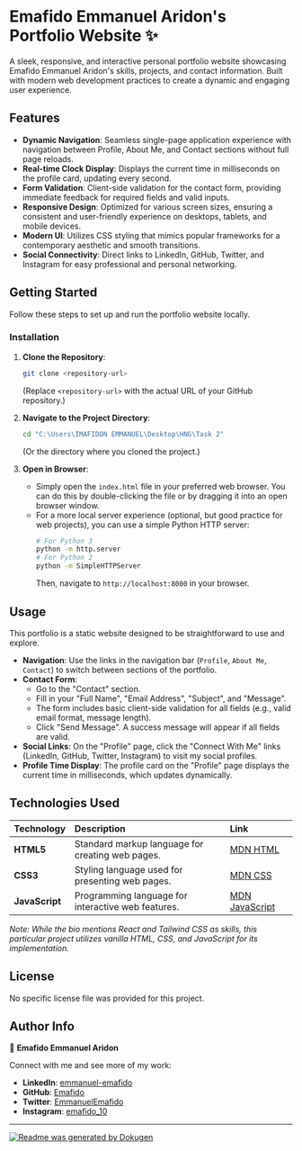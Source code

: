 # Emafido Emmanuel Aridon's Portfolio Website ✨

A sleek, responsive, and interactive personal portfolio website showcasing Emafido Emmanuel Aridon's skills, projects, and contact information. Built with modern web development practices to create a dynamic and engaging user experience.

## Features
*   **Dynamic Navigation**: Seamless single-page application experience with navigation between Profile, About Me, and Contact sections without full page reloads.
*   **Real-time Clock Display**: Displays the current time in milliseconds on the profile card, updating every second.
*   **Form Validation**: Client-side validation for the contact form, providing immediate feedback for required fields and valid inputs.
*   **Responsive Design**: Optimized for various screen sizes, ensuring a consistent and user-friendly experience on desktops, tablets, and mobile devices.
*   **Modern UI**: Utilizes CSS styling that mimics popular frameworks for a contemporary aesthetic and smooth transitions.
*   **Social Connectivity**: Direct links to LinkedIn, GitHub, Twitter, and Instagram for easy professional and personal networking.

## Getting Started

Follow these steps to set up and run the portfolio website locally.

### Installation

1.  **Clone the Repository**:
    ```bash
    git clone <repository-url>
    ```
    (Replace `<repository-url>` with the actual URL of your GitHub repository.)

2.  **Navigate to the Project Directory**:
    ```bash
    cd "C:\Users\IMAFIDON EMMANUEL\Desktop\HNG\Task 2"
    ```
    (Or the directory where you cloned the project.)

3.  **Open in Browser**:
    *   Simply open the `index.html` file in your preferred web browser. You can do this by double-clicking the file or by dragging it into an open browser window.
    *   For a more local server experience (optional, but good practice for web projects), you can use a simple Python HTTP server:
        ```bash
        # For Python 3
        python -m http.server
        # For Python 2
        python -m SimpleHTTPServer
        ```
        Then, navigate to `http://localhost:8000` in your browser.

## Usage

This portfolio is a static website designed to be straightforward to use and explore.

*   **Navigation**: Use the links in the navigation bar (`Profile`, `About Me`, `Contact`) to switch between sections of the portfolio.
*   **Contact Form**:
    *   Go to the "Contact" section.
    *   Fill in your "Full Name", "Email Address", "Subject", and "Message".
    *   The form includes basic client-side validation for all fields (e.g., valid email format, message length).
    *   Click "Send Message". A success message will appear if all fields are valid.
*   **Social Links**: On the "Profile" page, click the "Connect With Me" links (LinkedIn, GitHub, Twitter, Instagram) to visit my social profiles.
*   **Profile Time Display**: The profile card on the "Profile" page displays the current time in milliseconds, which updates dynamically.

## Technologies Used

| Technology  | Description                                        | Link                                             |
| :---------- | :------------------------------------------------- | :----------------------------------------------- |
| **HTML5**   | Standard markup language for creating web pages.   | [MDN HTML](https://developer.mozilla.org/en-US/docs/Web/HTML) |
| **CSS3**    | Styling language used for presenting web pages.    | [MDN CSS](https://developer.mozilla.org/en-US/docs/Web/CSS)   |
| **JavaScript** | Programming language for interactive web features. | [MDN JavaScript](https://developer.mozilla.org/en-US/docs/Web/JavaScript) |

*Note: While the bio mentions React and Tailwind CSS as skills, this particular project utilizes vanilla HTML, CSS, and JavaScript for its implementation.*

## License

No specific license file was provided for this project.

## Author Info

👋 **Emafido Emmanuel Aridon**

Connect with me and see more of my work:

*   **LinkedIn**: [emmanuel-emafido](https://www.linkedin.com/in/emmanuel-emafido)
*   **GitHub**: [Emafido](https://github.com/Emafido)
*   **Twitter**: [EmmanuelEmafido](https://x.com/EmmanuelEmafido)
*   **Instagram**: [emafido_10](https://www.instagram.com/emafido_10)

---

[![Readme was generated by Dokugen](https://img.shields.io/badge/Readme%20was%20generated%20by-Dokugen-brightgreen)](https://www.npmjs.com/package/dokugen)
